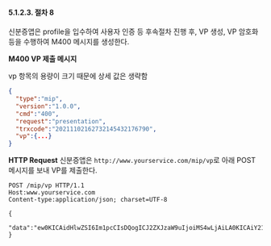#### 5.1.2.3. 절차 8

신분증앱은 profile을 입수하여 사용자 인증 등 후속절차 진행 후, VP 생성, VP 암호화 등을 수행하여 M400 메시지를 생성한다.

**M400 VP 제출 메시지**

vp 항목의 용량이 크기 때문에 상세 값은 생략함

```json
{
  "type":"mip",
  "version":"1.0.0",
  "cmd":"400",
  "request":"presentation",
  "trxcode":"20211102162732145432176790",
  "vp":{...}
}
```

**HTTP Request**
신분증앱은 `http://www.yourservice.com/mip/vp`로 아래 POST 메시지를 보내 VP를 제출한다.

```http
POST /mip/vp HTTP/1.1
Host:www.yourservice.com
Content-type:application/json; charset=UTF-8

{
  "data":"ew0KICAidHlwZSI6Im1pcCIsDQogICJ2ZXJzaW9uIjoiMS4wLjAiLA0KICAiY21kIjoiMzEwIiwNCiAgInJlcXVlc3QiOiJwcm9maWxlIiwNCiAgInRyeGNvZGUiOiIyMDIxMTEwMjE2MjczMjE0NTQzMjE3Njc5MCINCn0"
}
```

<div style="page-break-after: always;"></div>

